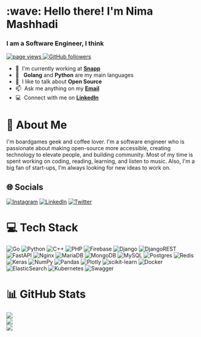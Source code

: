 <h1 align="left" id="n25a-title">:wave: Hello there! I'm Nima Mashhadi</h1>
<h3 align="left">I am a Software Engineer, I think</h3>

<p align="left">
  <a href="https://github.com/n25a/n25a">
    <img src="https://komarev.com/ghpvc/?username=n25a" alt="page views" />
  </a>
  <a href="https://github.com/n25a?tab=followers">
    <img alt="GitHub followers" src="https://img.shields.io/github/followers/n25a?color=green&logo=github">
  </a>
</p>


- :office: &nbsp;I'm currently working at **[Snapp](https://snapp.ir/)**
- :seedling: &nbsp; **Golang** and **Python** are my main languages
- :speech_balloon: &nbsp;I like to talk about **Open Source**
- :mailbox: &nbsp;Ask me anything on my **[Email](n.twenty.five.a@gmail.com)**
- :computer: &nbsp;Connect with me on **[LinkedIn](https://www.linkedin.com/in/nimashadix/)**


# 💫 About Me
I'm boardgames geek and coffee lover. I'm a software engineer who is passionate about making open-source more accessible, 
creating technology to elevate people, and building community. Most of my time is spent working on coding, reading,
learning, and listen to music. Also, I'm a big fan of start-ups, I'm always looking for new ideas to work on.


## 🌐 Socials
[![Instagram](https://img.shields.io/badge/Instagram-%23E4405F.svg?logo=Instagram&logoColor=white)](https://instagram.com/nimalgorithm)
[![LinkedIn](https://img.shields.io/badge/LinkedIn-%230077B5.svg?logo=linkedin&logoColor=white)](https://linkedin.com/in/nimashadix)
[![Twitter](https://img.shields.io/badge/Twitter-%231DA1F2.svg?logo=Twitter&logoColor=white)](https://twitter.com/NimAlgorithm) 


# 💻 Tech Stack
![Go](https://img.shields.io/badge/go-%2300ADD8.svg?style=for-the-badge&logo=go&logoColor=white) 
![Python](https://img.shields.io/badge/python-3670A0?style=for-the-badge&logo=python&logoColor=ffdd54) 
![C++](https://img.shields.io/badge/c++-%2300599C.svg?style=for-the-badge&logo=c%2B%2B&logoColor=white) 
![PHP](https://img.shields.io/badge/php-%23777BB4.svg?style=for-the-badge&logo=php&logoColor=white) 
![Firebase](https://img.shields.io/badge/firebase-%23039BE5.svg?style=for-the-badge&logo=firebase) 
![Django](https://img.shields.io/badge/django-%23092E20.svg?style=for-the-badge&logo=django&logoColor=white) 
![DjangoREST](https://img.shields.io/badge/DJANGO-REST-ff1709?style=for-the-badge&logo=django&logoColor=white&color=ff1709&labelColor=gray) 
![FastAPI](https://img.shields.io/badge/FastAPI-005571?style=for-the-badge&logo=fastapi) 
![Nginx](https://img.shields.io/badge/nginx-%23009639.svg?style=for-the-badge&logo=nginx&logoColor=white)
![MariaDB](https://img.shields.io/badge/MariaDB-003545?style=for-the-badge&logo=mariadb&logoColor=white)
![MongoDB](https://img.shields.io/badge/MongoDB-%234ea94b.svg?style=for-the-badge&logo=mongodb&logoColor=white)
![MySQL](https://img.shields.io/badge/mysql-%2300f.svg?style=for-the-badge&logo=mysql&logoColor=white)
![Postgres](https://img.shields.io/badge/postgres-%23316192.svg?style=for-the-badge&logo=postgresql&logoColor=white)
![Redis](https://img.shields.io/badge/redis-%23DD0031.svg?style=for-the-badge&logo=redis&logoColor=white)
![Keras](https://img.shields.io/badge/Keras-%23D00000.svg?style=for-the-badge&logo=Keras&logoColor=white)
![NumPy](https://img.shields.io/badge/numpy-%23013243.svg?style=for-the-badge&logo=numpy&logoColor=white)
![Pandas](https://img.shields.io/badge/pandas-%23150458.svg?style=for-the-badge&logo=pandas&logoColor=white)
![Plotly](https://img.shields.io/badge/Plotly-%233F4F75.svg?style=for-the-badge&logo=plotly&logoColor=white)
![scikit-learn](https://img.shields.io/badge/scikit--learn-%23F7931E.svg?style=for-the-badge&logo=scikit-learn&logoColor=white)
![Docker](https://img.shields.io/badge/docker-%230db7ed.svg?style=for-the-badge&logo=docker&logoColor=white)
![ElasticSearch](https://img.shields.io/badge/-ElasticSearch-005571?style=for-the-badge&logo=elasticsearch)
![Kubernetes](https://img.shields.io/badge/kubernetes-%23326ce5.svg?style=for-the-badge&logo=kubernetes&logoColor=white)
![Swagger](https://img.shields.io/badge/-Swagger-%23Clojure?style=for-the-badge&logo=swagger&logoColor=white)


# 📊 GitHub Stats
![](https://github-readme-stats.vercel.app/api?username=n25a&theme=dark&hide_border=false&include_all_commits=true&count_private=true)<br/>
![](https://github-readme-streak-stats.herokuapp.com/?user=n25a&theme=dark&hide_border=false)<br/>
![](https://github-readme-stats.vercel.app/api/top-langs/?username=n25a&theme=dark&hide_border=false&include_all_commits=true&count_private=true&layout=compact)
